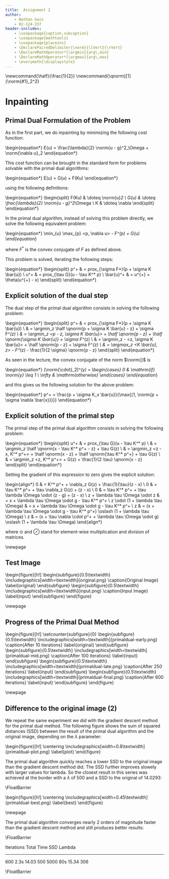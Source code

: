 ```yaml
---
title:  Assignment 2
author:
    - Nathan Gass
    - 02-124-337
header-includes:
    - \usepackage{caption,subcaption}
    - \usepackage{mathtools}
    - \usepackage{placeins}
    - \DeclarePairedDelimiter{\norm}{\lVert}{\rVert}
    - \DeclareMathOperator*{\argmin}{arg\,min}
    - \DeclareMathOperator*{\argmax}{arg\,max}
	- \everymath{\displaystyle}
...
```


\newcommand{\half}{\frac{1}{2}}
\newcommand{\qnorm}[1]{\norm{#1}_2^2}

Inpainting
==========

Primal Dual Formulation of the Problem
--------------------------------------

As in the first part, we do inpainting by minimizing the
following cost function:

\begin{equation*}
E(u) = \frac{\lambda}{2} \norm{u - g}^2_\Omega + \norm{\nabla u}_2
\end{equation*}

This cost function can be brought in the standard form for problems
solvable with the primal dual algorithms:

\begin{equation*}
E(u) = G(u) + F(Ku)
\end{equation*}

using the following definitions:

\begin{equation*}
\begin{split}
F(Ku) & \doteq \norm{u}_2 \\
G(u)  & \doteq \frac{\lambda}{2} \norm{u - g}^2_\Omega \\
K     & \doteq \nabla
\end{split}
\end{equation*}

In the primal dual algorithm, instead of solving this problem
directly, we solve the following equivalent problem:

\begin{equation*}
\min_{u} \max_{p} <p, \nabla u> - F^*(p) + G(u)
\end{equation*}

where $F^*$ is the convex conjugate of $F$ as defined above.

This problem is solved, iterating the following steps:

\begin{equation*}
\begin{split}
p^+ & = prox_{\sigma F*}(p + \sigma K \bar{u}) \\
u^+ & = prox_{\tau G}(u - \tau K^* p) \\
\bar{u}^+ & = u^{+} + \theta(u^{+} - x)
\end{split}
\end{equation*}


Explicit solution of the dual step
----------------------------------

The dual step of the primal dual algorithm consists in solving the following problem:

\begin{equation*}
\begin{split}
p^+ & = prox_{\sigma F*}(p + \sigma K \bar{u}) \\
    & = \argmin_z \half \qnorm{p + \sigma K \bar{u} - z} + \sigma F^*(z) \\
    & = \argmin_z <p - z, \sigma K \bar{u}> + \half \qnorm{p - z} + \half \qnorm{\sigma K \bar{u}} + \sigma F^*(z) \\
    & = \argmin_z - <z, \sigma K \bar{u}> + \half \qnorm{p - z} + \sigma F^*(z) \\
    & = \argmax_z <K \bar{u}, z> - F^*(z) - \frac{1}{2 \sigma} \qnorm{p - z}
\end{split}
\end{equation*}

As seen in the lecture, the convex conjugate of the norm $\norm{}$ is

\begin{equation*}
(\norm{\cdot}_2)^*(y) =
\begin{cases}
0 & \mathrm{if} \norm{y} \leq 1 \\
\infty & \mathrm{otherwise}
\end{cases}
\end{equation*}

and this gives us the following solution for the above problem:

\begin{equation*}
p^+ = \frac{p + \sigma K_x \bar{u}}{\max{\{1, \norm{p + \sigma \nabla  \bar{x}}\}}}
\end{equation*}


Explicit solution of the primal step
------------------------------------

The primal step of the primal dual algorithm consists in solving the following problem:


\begin{equation*}
\begin{split}
u^+ & = prox_{\tau G}(u - \tau K^* p) \\
    & = \argmin_z \half \qnorm{x - \tau K^* p^+ - z} + \tau G(z) \\
	& = \argmin_z <z - x, K^* p^+> + \half \qnorm{x - z} + \half \qnorm{\tau K^* p^+} + \tau G(z) \\
	& = \argmin_z <z, K^* p^+> + G(z) + \frac{1}{2 \tau} \qnorm{x - z}
\end{split}
\end{equation*}

Setting the gradient of this expression to zero gives the explicit solution:

\begin{align*}
0 & = K^* p^+ + \nabla_z G(z) + \frac{1}{\tau}(z - x) \\
0 & = \tau K^* p^+ + \tau \nabla_z G(z) + (z - x) \\
0 & = \tau K^* p^+ + \tau \lambda \Omega \odot (z - g) + (z - x) \\
z + \lambda \tau \Omega \odot z & = x + \lambda \tau \Omega \odot g - \tau K^* p^+ \\
z \odot (1 + \lambda \tau \Omega) & = x + \lambda \tau \Omega \odot g - \tau K^* p^+ \\
z & = (x + \lambda \tau \Omega \odot g  - \tau K^* p^+) \oslash (1 + \lambda \tau \Omega) \\
z & = (x + \tau \nabla \cdot p^+ + \lambda \tau \Omega \odot g) \oslash (1 + \lambda \tau \Omega)
\end{align*}

where $\odot$ and $\oslash$ stand for element-wise multiplication and division of matrices.

\newpage

Test Image
----------

\begin{figure}[h!]
\begin{subfigure}{0.5\textwidth}
\includegraphics[width=\textwidth]{original.png}
\caption{Original Image}
\label{original}
\end{subfigure}
\begin{subfigure}{0.5\textwidth}
\includegraphics[width=\textwidth]{input.png}
\caption{Input Image}
\label{input}
\end{subfigure}
\end{figure}

\newpage


Progress of the Primal Dual Method
----------------------------------

\begin{figure}[h!]
\setcounter{subfigure}{0}
\begin{subfigure}{0.5\textwidth}
\includegraphics[width=\textwidth]{primaldual-early.png}
\caption{After 10 iterations}
\label{original}
\end{subfigure}
\begin{subfigure}{0.5\textwidth}
\includegraphics[width=\textwidth]{primaldual-mid.png}
\caption{After 100 iterations}
\label{input}
\end{subfigure}
\begin{subfigure}{0.5\textwidth}
\includegraphics[width=\textwidth]{primaldual-late.png}
\caption{After 250 iterations}
\label{input}
\end{subfigure}
\begin{subfigure}{0.5\textwidth}
\includegraphics[width=\textwidth]{primaldual-final.png}
\caption{After 600 iterations}
\label{input}
\end{subfigure}
\end{figure}

\newpage



Difference to the original image (2)
------------------------------------

We repeat the same experiment we did with the gradient descent method
for the primal dual method. The following figure shows the sum of
squared distances (SSD) between the result of the primal dual
algorithm and the original image, depending on the $\lambda$
parameter:

\begin{figure}[h!]
\centering
\includegraphics[width=0.8\textwidth]{primaldual-plot.png}
\label{plot}
\end{figure}

The primal dual algorithm quickly reaches a lower SSD to the original
image than the gradient descent method did. The SSD further improves
slowely with larger values for lambda. So the closest result in this
series was achieved at the border with a $\lambda$ of 500 and a SSD to
the original of 14.0293:

\FloatBarrier

\begin{figure}[h!]
\centering
\includegraphics[width=0.45\textwidth]{primaldual-best.png}
\label{best}
\end{figure}

\newpage

The primal dual algorithm converges nearly 2 orders of magnitude
faster than the gradient descent method and still produces better
results:

\FloatBarrier

  Iterations  Total Time  SSD    Lambda
  ----------  ----------  ---    ------
  600		  2.3s        14.03  500
  5000		  80s		  15.34  306

\FloatBarrier